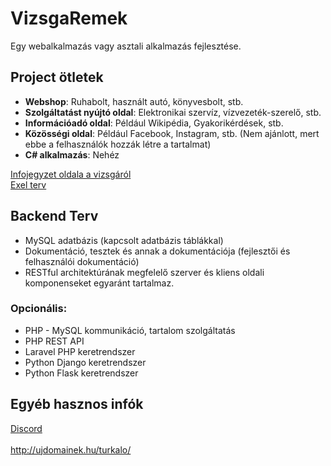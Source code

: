 # VizsgaRemek

Egy webalkalmazás vagy asztali alkalmazás fejlesztése.

## Project ötletek

- **Webshop**: Ruhabolt, használt autó, könyvesbolt, stb.
- **Szolgáltatást nyújtó oldal**: Elektronikai szervíz, vízvezeték-szerelő, stb.
- **Információadó oldal**: Például Wikipédia, Gyakorikérdések, stb.
- **Közösségi oldal**: Például Facebook, Instagram, stb. (Nem ajánlott, mert ebbe a felhasználók hozzák létre a tartalmat)
- **C# alkalmazás**: Nehéz

[Infojegyzet oldala a vizsgáról](https://infojegyzet.hu/webszerkesztes/zarodolgozat/) <br>
[Exel terv](https://blathy-my.sharepoint.com/:x:/g/personal/barta_marko_blathy_info/EVIGEpF27YpMotpUEDn05IUBRLOYAKuUG0YY1hPkIyic0A?e=vPkVbZ) <br>

## Backend Terv

- MySQL adatbázis (kapcsolt adatbázis táblákkal)
- Dokumentáció, tesztek és annak a dokumentációja (fejlesztői és felhasználói dokumentáció)
- RESTful architektúrának megfelelő szerver és kliens oldali komponenseket egyaránt tartalmaz.

### Opcionális:

- PHP - MySQL kommunikáció, tartalom szolgáltatás
- PHP REST API
- Laravel PHP keretrendszer
- Python Django keretrendszer
- Python Flask keretrendszer

## Egyéb hasznos infók
[Discord](https://discord.gg/rEadVdhNAd)<br>
<br>
http://ujdomainek.hu/turkalo/ <br>
